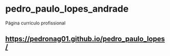 # pedro_paulo_lopes_andrade
 Página currículo profissional 
 ## https://pedronag01.github.io/pedro_paulo_lopes/
